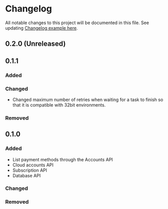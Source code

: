 # Changelog
All notable changes to this project will be documented in this file.
See updating [Changelog example here](https://keepachangelog.com/en/1.0.0/).

## 0.2.0 (Unreleased)

## 0.1.1

### Added

### Changed
* Changed maximum number of retries when waiting for a task to finish so that it is compatible with 32bit environments.

### Removed

## 0.1.0

### Added
* List payment methods through the Accounts API 
* Cloud accounts API
* Subscription API
* Database API

### Changed

### Removed
